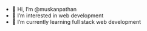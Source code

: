 - 👋 Hi, I’m @muskanpathan
- 👀 I’m interested in web development
- 🌱 I’m currently learning full stack web development

<!---
muskanpathan/muskanpathan is a ✨ special ✨ repository because its `README.md` (this file) appears on your GitHub profile.
You can click the Preview link to take a look at your changes.
--->
